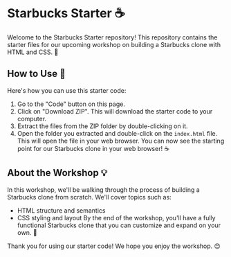 # Starbucks Starter ☕️
Welcome to the Starbucks Starter repository! This repository contains the starter files for our upcoming workshop on building a Starbucks clone with HTML and CSS. 🚀

## How to Use 🤔
Here's how you can use this starter code:
1. Go to the "Code" button on this page.
2. Click on "Download ZIP". This will download the starter code to your computer.
3. Extract the files from the ZIP folder by double-clicking on it.
4. Open the folder you extracted and double-click on the `index.html` file. This will open the file in your web browser.
You can now see the starting point for our Starbucks clone in your web browser! ☕️

## About the Workshop 💡
In this workshop, we'll be walking through the process of building a Starbucks clone from scratch. We'll cover topics such as:

- HTML structure and semantics
- CSS styling and layout
By the end of the workshop, you'll have a fully functional Starbucks clone that you can customize and expand on your own. 🙌

Thank you for using our starter code! We hope you enjoy the workshop. 😊



